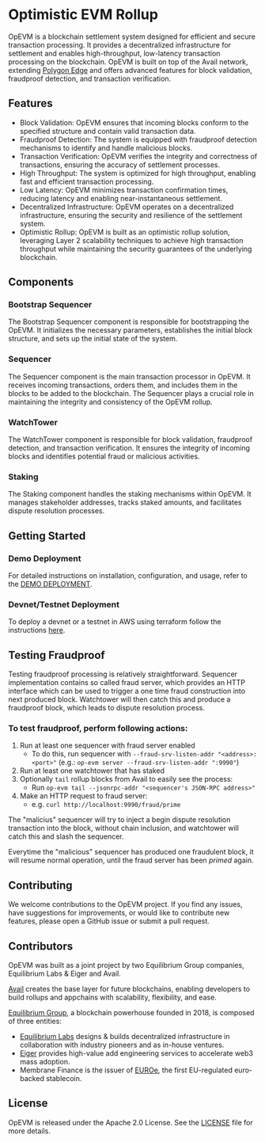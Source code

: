# Optimistic EVM Rollup

OpEVM is a blockchain settlement system designed for efficient and secure transaction processing. It provides a decentralized infrastructure for settlement and enables high-throughput, low-latency transaction processing on the blockchain. OpEVM is built on top of the Avail network, extending [Polygon Edge](https://github.com/0xPolygon/polygon-edge) and offers advanced features for block validation, fraudproof detection, and transaction verification.

## Features

- Block Validation: OpEVM ensures that incoming blocks conform to the specified structure and contain valid transaction data.
- Fraudproof Detection: The system is equipped with fraudproof detection mechanisms to identify and handle malicious blocks.
- Transaction Verification: OpEVM verifies the integrity and correctness of transactions, ensuring the accuracy of settlement processes.
- High Throughput: The system is optimized for high throughput, enabling fast and efficient transaction processing.
- Low Latency: OpEVM minimizes transaction confirmation times, reducing latency and enabling near-instantaneous settlement.
- Decentralized Infrastructure: OpEVM operates on a decentralized infrastructure, ensuring the security and resilience of the settlement system.
- Optimistic Rollup: OpEVM is built as an optimistic rollup solution, leveraging Layer 2 scalability techniques to achieve high transaction throughput while maintaining the security guarantees of the underlying blockchain.


## Components

### Bootstrap Sequencer

The Bootstrap Sequencer component is responsible for bootstrapping the OpEVM. It initializes the necessary parameters, establishes the initial block structure, and sets up the initial state of the system.

### Sequencer

The Sequencer component is the main transaction processor in OpEVM. It receives incoming transactions, orders them, and includes them in the blocks to be added to the blockchain. The Sequencer plays a crucial role in maintaining the integrity and consistency of the OpEVM rollup.

### WatchTower

The WatchTower component is responsible for block validation, fraudproof detection, and transaction verification. It ensures the integrity of incoming blocks and identifies potential fraud or malicious activities.

### Staking

The Staking component handles the staking mechanisms within OpEVM. It manages stakeholder addresses, tracks staked amounts, and facilitates dispute resolution processes.


## Getting Started

### Demo Deployment

For detailed instructions on installation, configuration, and usage, refer to the [DEMO DEPLOYMENT](/docs/demo-deployment.md).

### Devnet/Testnet Deployment

To deploy a devnet or a testnet in AWS using terraform follow the instructions [here](/deployment/readme.md).

## Testing Fraudproof

Testing fraudproof processing is relatively straightforward. Sequencer implementation contains so called fraud server, which provides an HTTP interface which can be used to trigger a one time fraud construction into next produced block. Watchtower will then catch this and produce a fraudproof block, which leads to dispute resolution process.

### To test fraudproof, perform following actions:

1. Run at least one sequencer with fraud server enabled
   - To do this, run sequencer with `--fraud-srv-listen-addr "<address>:<port>"` (e.g.: `op-evm server --fraud-srv-listen-addr ":9990"`)
2. Run at least one watchtower that has staked
3. Optionally `tail` rollup blocks from Avail to easily see the process:
   - Run `op-evm tail --jsonrpc-addr "<sequencer's JSON-RPC address>"`
4. Make an HTTP request to fraud server:
   - e.g. `curl http://localhost:9990/fraud/prime`

The "malicius" sequencer will try to inject a begin dispute resolution transaction into the block, without chain inclusion, and watchtower will catch this and slash the sequencer.

Everytime the "malicious" sequencer has produced one fraudulent block, it will resume normal operation, until the fraud server has been _primed_ again.

## Contributing

We welcome contributions to the OpEVM project. If you find any issues, have suggestions for improvements, or would like to contribute new features, please open a GitHub issue or submit a pull request.

## Contributors

OpEVM was built as a joint project by two Equilibrium Group companies, Equilibrium Labs & Eiger and Avail.

[Avail](https://www.availproject.org/) creates the base layer for future blockchains, enabling developers to build rollups and appchains with scalability, flexibility, and ease.

[Equilibrium Group](https://www.eqg.co/), a blockchain powerhouse founded in 2018, is composed of three entities:
- [Equilibrium Labs](https://equilibrium.co/) designs & builds decentralized infrastructure in collaboration with industry pioneers and as in-house ventures.
- [Eiger](https://www.eiger.co/) provides high-value add engineering services to accelerate web3 mass adoption.
- Membrane Finance is the issuer of [EUROe](https://www.euroe.com/), the first EU-regulated euro-backed stablecoin.


## License

OpEVM is released under the Apache 2.0 License. See the [LICENSE](LICENSE) file for more details.